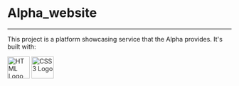 # Alpha_website

---

This project is a platform showcasing service that the Alpha provides. It's
built with:

<img src="https://www.svgrepo.com/show/303205/html-5-logo.svg" alt="HTML Logo" width="50" height="50"/>
<img src="https://www.svgrepo.com/show/303263/css3-logo.svg" alt="CSS3 Logo" width="50" height="50"/>

